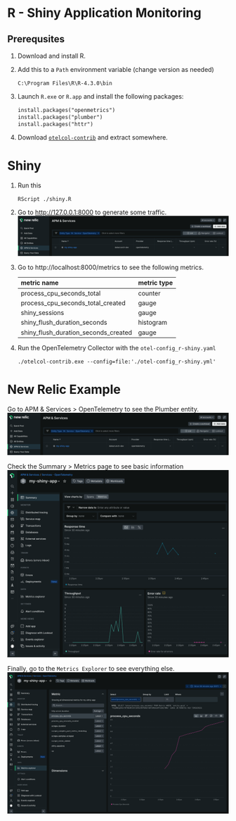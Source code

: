 # R - Shiny Application Monitoring

## Prerequsites
1. Download and install R.

2. Add this to a `Path` environment variable (change version as needed)
   ```
   C:\Program Files\R\R-4.3.0\bin
   ```

3. Launch `R.exe` or `R.app` and install the following packages:
   ```
   install.packages("openmetrics")
   install.packages("plumber")
   install.packages("httr")
   ```

4. Download [`otelcol-contrib`](https://github.com/open-telemetry/opentelemetry-collector-releases/releases) and extract somewhere.

# Shiny

1. Run this
   ```
   RScript ./shiny.R
   ```

2. Go to http://127.0.0.1:8000 to generate some traffic.
   ![](images/r-shiny_02.png)

3. Go to http://localhost:8000/metrics to see the following metrics.

    | metric name | metric type |
    | :---------- | :---------- |
    | process_cpu_seconds_total | counter |
    | process_cpu_seconds_total_created | gauge |
    | shiny_sessions | gauge |
    | shiny_flush_duration_seconds | histogram |
    | shiny_flush_duration_seconds_created | gauge |
   
4. Run the OpenTelemetry Collector with the `otel-config_r-shiny.yaml`
   ```
   ./otelcol-contrib.exe --config=file:'./otel-config_r-shiny.yml'
   ```
# New Relic Example
Go to APM & Services > OpenTelemetry to see the Plumber entity.
![](images/r-shiny_02.png)

Check the Summary > Metrics page to see basic information
![](images/r-shiny_03.png)

Finally, go to the `Metrics Explorer` to see everything else.
![](images/r-shiny_04.png)
